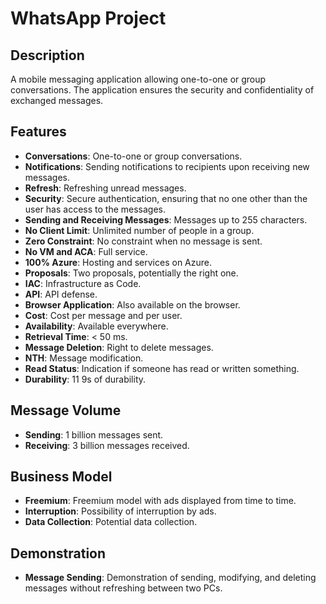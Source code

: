 # WhatsApp Project

## Description
A mobile messaging application allowing one-to-one or group conversations. The application ensures the security and confidentiality of exchanged messages.

## Features
- **Conversations**: One-to-one or group conversations.
- **Notifications**: Sending notifications to recipients upon receiving new messages.
- **Refresh**: Refreshing unread messages.
- **Security**: Secure authentication, ensuring that no one other than the user has access to the messages.
- **Sending and Receiving Messages**: Messages up to 255 characters.
- **No Client Limit**: Unlimited number of people in a group.
- **Zero Constraint**: No constraint when no message is sent.
- **No VM and ACA**: Full service.
- **100% Azure**: Hosting and services on Azure.
- **Proposals**: Two proposals, potentially the right one.
- **IAC**: Infrastructure as Code.
- **API**: API defense.
- **Browser Application**: Also available on the browser.
- **Cost**: Cost per message and per user.
- **Availability**: Available everywhere.
- **Retrieval Time**: < 50 ms.
- **Message Deletion**: Right to delete messages.
- **NTH**: Message modification.
- **Read Status**: Indication if someone has read or written something.
- **Durability**: 11 9s of durability.

## Message Volume
- **Sending**: 1 billion messages sent.
- **Receiving**: 3 billion messages received.

## Business Model
- **Freemium**: Freemium model with ads displayed from time to time.
- **Interruption**: Possibility of interruption by ads.
- **Data Collection**: Potential data collection.

## Demonstration
- **Message Sending**: Demonstration of sending, modifying, and deleting messages without refreshing between two PCs.
